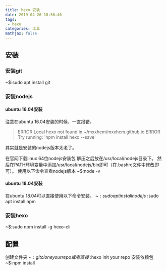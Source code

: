 ```yaml
---
title: hexo 安装
date: 2019-04-26 18:56:46
tags:
 - hexo 
categories: 工具
mathjax: false
---
```


## 安装
### 安装git
~$:sudo apt install git
### 安装nodejs
#### ubuntu 16.04安装
注意在ubuntu 16.04安装的时候，一直报错，
> ERROR Local hexo not found in ~/mxxhcm/mxxhcm.github.io
ERROR Try running: 'npm install hexo --save'

其实就是安装的nodejs版本太老了。

在官网下载linux 64位nodejs安装包
解压之后放在/usr/local/nodejs目录下。
然后在PATH环境变量中添加/usr/local/nodejs/bin即可（在.bashrc文件中修改即可）。
使用以下命令查看nodejs版本
~$:node -v
#### ubuntu 18.04安装
在ubuntu 18.04可以直接使用以下命令安装。
~$:sudo apt install nodejs
~$:sudo apt install npm

### 安装hexo 
~$:sudo npm install -g hexo-cli

## 配置
创建文件夹
~$:git clone your repo
或者直接
~$:hexo init your repo
安装依赖包
~$:npm install 
